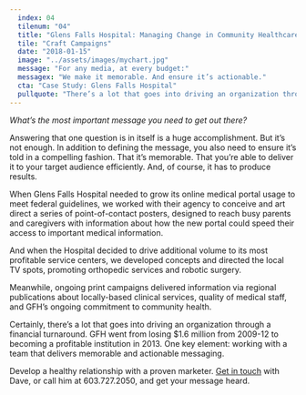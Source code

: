 ```yaml
---
  index: 04
  tilenum: "04"
  title: "Glens Falls Hospital: Managing Change in Community Healthcare"
  tile: "Craft Campaigns"
  date: "2018-01-15"
  image: "../assets/images/mychart.jpg"
  message: "For any media, at every budget:"
  messagex: "We make it memorable. And ensure it’s actionable."
  cta: "Case Study: Glens Falls Hospital"
  pullquote: "There’s a lot that goes into driving an organization through a financial turnaround."
---
```


<div>
<p><em>What’s the most important message you need to get out there?</em></p>

Answering that one question is in itself is a huge accomplishment. But it’s not enough. In addition to defining the message, you also need to ensure it’s told in a compelling fashion. That it’s memorable. That you’re able to deliver it to your target audience efficiently. And, of course, it has to produce results.

When Glens Falls Hospital needed to grow its online medical portal usage to meet federal guidelines, we worked with their agency to conceive and art direct a series of point-of-contact posters, designed to reach busy parents and caregivers with information about how the new portal could speed their access to important medical information.

And when the Hospital decided to drive additional volume to its most profitable service centers, we developed concepts and directed the local TV spots, promoting orthopedic services and robotic surgery.

Meanwhile, ongoing print campaigns delivered information via regional publications about locally-based clinical services, quality of medical staff, and GFH’s ongoing commitment to community health.

Certainly, there’s a lot that goes into driving an organization through a financial turnaround. GFH went from losing $1.6 million from 2009-12 to becoming a profitable institution in 2013. One key element: working with a team that delivers memorable and actionable messaging.

Develop a healthy relationship with a proven marketer. [Get in touch](https://davelindberg.com/#contact) with Dave, or call him at 603.727.2050, and get your message heard.

</div>
